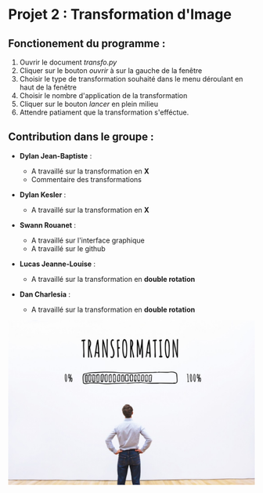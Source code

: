 # Projet 2 : Transformation d'Image 

## Fonctionement du programme : 

1. Ouvrir le document *transfo.py*
2. Cliquer sur le bouton *ouvrir* à sur la gauche de la fenêtre
3. Choisir le type de transformation souhaité dans le menu déroulant en haut de la fenêtre
4. Choisir le nombre d'application de la transformation
5. Cliquer sur le bouton *lancer* en plein milieu
6. Attendre patiament que la transformation s'efféctue.


## Contribution dans le groupe :

- **Dylan Jean-Baptiste** : 
  - A travaillé sur la transformation en **X**
  - Commentaire des transformations

- **Dylan Kesler** :
  - A travaillé sur la transformation en **X**

- **Swann Rouanet** :
  - A travaillé sur l'interface graphique
  - A travaillé sur le github
  
 - **Lucas Jeanne-Louise** :
   - A travaillé sur la transformation en **double rotation**


- **Dan Charlesia** :
  - A travaillé sur la transformation en **double rotation**

![image projet](image.jpg)
